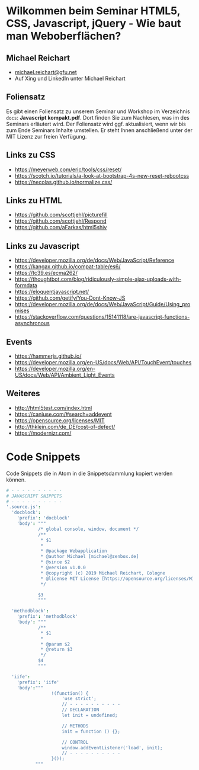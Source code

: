 # Wilkommen beim Seminar HTML5, CSS, Javascript, jQuery - Wie baut man Weboberflächen?

## Michael Reichart
- michael.reichart@gfu.net
- Auf Xing und LinkedIn unter Michael Reichart

## Foliensatz
Es gibt einen Foliensatz zu unserem Seminar und Workshop im Verzeichnis `docs`: **Javascript kompakt.pdf**. Dort finden Sie zum Nachlesen, was im des Seminars erläutert wird. Der Foliensatz wird ggf. aktualisiert, wenn wir bis zum Ende Seminars Inhalte umstellen. Er steht Ihnen anschließend unter der MIT Lizenz zur freien Verfügung.

## Links zu CSS
- https://meyerweb.com/eric/tools/css/reset/
- https://scotch.io/tutorials/a-look-at-bootstrap-4s-new-reset-rebootcss
- https://necolas.github.io/normalize.css/

## Links zu HTML
- https://github.com/scottjehl/picturefill
- https://github.com/scottjehl/Respond
- https://github.com/aFarkas/html5shiv

## Links zu Javascript
- https://developer.mozilla.org/de/docs/Web/JavaScript/Reference
- https://kangax.github.io/compat-table/es6/
- https://tc39.es/ecma262/
- https://thoughtbot.com/blog/ridiculously-simple-ajax-uploads-with-formdata
- https://eloquentjavascript.net/
- https://github.com/getify/You-Dont-Know-JS
- https://developer.mozilla.org/de/docs/Web/JavaScript/Guide/Using_promises
- https://stackoverflow.com/questions/15141118/are-javascript-functions-asynchronous

## Events
- https://hammerjs.github.io/
- https://developer.mozilla.org/en-US/docs/Web/API/TouchEvent/touches
- https://developer.mozilla.org/en-US/docs/Web/API/Ambient_Light_Events

## Weiteres
- http://html5test.com/index.html
- https://caniuse.com/#search=addevent
- https://opensource.org/licenses/MIT
- http://thklein.com/de_DE/cost-of-defect/
- https://modernizr.com/

# Code Snippets
Code Snippets die in Atom in die Snippetsdammlung kopiert werden können.

```CoffeeScript
# - - - - - - - - - -
# JAVASCRIPT SNIPPETS
# - - - - - - - - - -
'.source.js':
  'docblock':
    'prefix': 'docblock'
    'body': """
            /* global console, window, document */
            /**
             * $1
             *
             * @package Webapplication
             * @author Michael [michael@zenbox.de]
             * @since $2
             * @version v1.0.0
             * @copyright (c) 2019 Michael Reichart, Cologne
             * @license MIT License [https://opensource.org/licenses/MIT]
             */

            $3
            """

  'methodblock':
    'prefix': 'methodblock'
    'body': """
            /**
             * $1
             *
             * @param $2
             * @return $3
             */
            $4
            """

  'iife':
    'prefix': 'iife'
    'body':"""
                 !(function() {
                     'use strict';
                     // - - - - - - - - - -
                     // DECLARATION
                     let init = undefined;

                     // METHODS
                     init = function () {};

                     // CONTROL
                     window.addEventListener('load', init);
                     // - - - - - - - - - -
                 }());
           """
```
